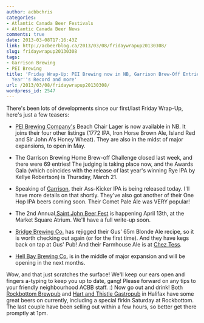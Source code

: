 ```yaml
---
author: acbbchris
categories:
- Atlantic Canada Beer Festivals
- Atlantic Canada Beer News
comments: true
date: 2013-03-08T17:16:43Z
link: http://acbeerblog.ca/2013/03/08/fridaywrapup20130308/
slug: fridaywrapup20130308
tags:
- Garrison Brewing
- PEI Brewing
title: 'Friday Wrap-Up: PEI Brewing now in NB, Garrison Brew-Off Entries Beat Last
  Year''s Record and more'
url: /2013/03/08/fridaywrapup20130308/
wordpress_id: 2547
---
```


There's been lots of developments since our first/last Friday Wrap-Up, here's just a few teasers:



	
  * [PEI Brewing Company's](http://www.peibrewingcompany.com/) Beach Chair Lager is now available in NB. It joins their four other listings (1772 IPA, Iron Horse Brown Ale, Island Red and Sir John A's Honey Wheat). They are also in the midst of major expansions, to open in May.

	
  * The Garrison Brewing Home Brew-off Challenge closed last week, and there were 69 entries! The judging is taking place now, and the Awards Gala (which coincides with the release of last year's winning Rye IPA by Kellye Robertson) is Thursday, March 21.

	
  * Speaking of [Garrison](http://www.garrisonbrewing.com/), their Ass-Kicker IPA is being released today. I'll have more details on that shortly. They've also got another of their One Hop IPA beers coming soon. Their Comet Pale Ale was VERY popular!

	
  * The 2nd Annual[ Saint John Beer Fest](http://www.saintjohnalehouse.com/beerfest) is happening April 13th, at the Market Square Atrium. We'll have a full write-up soon.

	
  * [Bridge Brewing Co.](http://bridgebeer.ca/) has rejigged their Gus' 65m Blonde Ale recipe, so it is worth checking out again (or for the first time). And they have kegs back on tap at Gus' Pub! And their Farmhouse Ale is at [Chez Tess](http://www.cheztess.ca).

	
  * [Hell Bay Brewing Co.](http://www.hellbaybrewing.com/) is in the middle of major expansion and will be opening in the next months.


Wow, and that just scratches the surface! We'll keep our ears open and fingers a-typing to keep you up to date, gang! Please forward on any tips to your friendly neighbourhood ACBB staff. :) Now go out and drink! Both [Rockbottom Brewpub](http://rockbottombrewpub.ca/) and [Hart and Thistle Gastropub](http://www.hartandthistle.com/) in Halifax have some great beers on currently, including a special firkin Saturday at Rockbottom. The last couple have been selling out within a few hours, so better get there promptly at 1pm.
